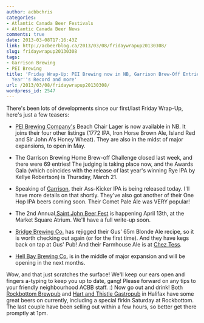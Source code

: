 ```yaml
---
author: acbbchris
categories:
- Atlantic Canada Beer Festivals
- Atlantic Canada Beer News
comments: true
date: 2013-03-08T17:16:43Z
link: http://acbeerblog.ca/2013/03/08/fridaywrapup20130308/
slug: fridaywrapup20130308
tags:
- Garrison Brewing
- PEI Brewing
title: 'Friday Wrap-Up: PEI Brewing now in NB, Garrison Brew-Off Entries Beat Last
  Year''s Record and more'
url: /2013/03/08/fridaywrapup20130308/
wordpress_id: 2547
---
```


There's been lots of developments since our first/last Friday Wrap-Up, here's just a few teasers:



	
  * [PEI Brewing Company's](http://www.peibrewingcompany.com/) Beach Chair Lager is now available in NB. It joins their four other listings (1772 IPA, Iron Horse Brown Ale, Island Red and Sir John A's Honey Wheat). They are also in the midst of major expansions, to open in May.

	
  * The Garrison Brewing Home Brew-off Challenge closed last week, and there were 69 entries! The judging is taking place now, and the Awards Gala (which coincides with the release of last year's winning Rye IPA by Kellye Robertson) is Thursday, March 21.

	
  * Speaking of [Garrison](http://www.garrisonbrewing.com/), their Ass-Kicker IPA is being released today. I'll have more details on that shortly. They've also got another of their One Hop IPA beers coming soon. Their Comet Pale Ale was VERY popular!

	
  * The 2nd Annual[ Saint John Beer Fest](http://www.saintjohnalehouse.com/beerfest) is happening April 13th, at the Market Square Atrium. We'll have a full write-up soon.

	
  * [Bridge Brewing Co.](http://bridgebeer.ca/) has rejigged their Gus' 65m Blonde Ale recipe, so it is worth checking out again (or for the first time). And they have kegs back on tap at Gus' Pub! And their Farmhouse Ale is at [Chez Tess](http://www.cheztess.ca).

	
  * [Hell Bay Brewing Co.](http://www.hellbaybrewing.com/) is in the middle of major expansion and will be opening in the next months.


Wow, and that just scratches the surface! We'll keep our ears open and fingers a-typing to keep you up to date, gang! Please forward on any tips to your friendly neighbourhood ACBB staff. :) Now go out and drink! Both [Rockbottom Brewpub](http://rockbottombrewpub.ca/) and [Hart and Thistle Gastropub](http://www.hartandthistle.com/) in Halifax have some great beers on currently, including a special firkin Saturday at Rockbottom. The last couple have been selling out within a few hours, so better get there promptly at 1pm.
